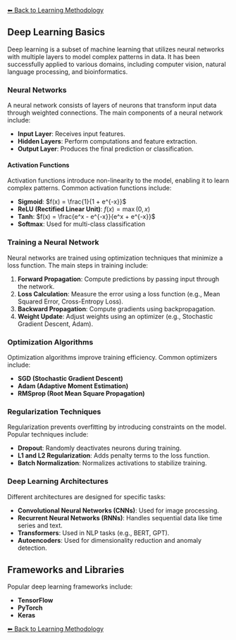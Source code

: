 [⬅ Back to Learning Methodology](../docs/learn.md)

## Deep Learning Basics

Deep learning is a subset of machine learning that utilizes neural networks with multiple layers to model complex patterns in data. It has been successfully applied to various domains, including computer vision, natural language processing, and bioinformatics.

### Neural Networks
A neural network consists of layers of neurons that transform input data through weighted connections. The main components of a neural network include:

- **Input Layer**: Receives input features.
- **Hidden Layers**: Perform computations and feature extraction.
- **Output Layer**: Produces the final prediction or classification.

#### Activation Functions
Activation functions introduce non-linearity to the model, enabling it to learn complex patterns. Common activation functions include:

- **Sigmoid**: $f(x) = \frac{1}{1 + e^{-x}}$
- **ReLU (Rectified Linear Unit)**: $f(x) = \max(0, x)$
- **Tanh**: $f(x) = \frac{e^x - e^{-x}}{e^x + e^{-x}}$
- **Softmax**: Used for multi-class classification

### Training a Neural Network
Neural networks are trained using optimization techniques that minimize a loss function. The main steps in training include:

1. **Forward Propagation**: Compute predictions by passing input through the network.
2. **Loss Calculation**: Measure the error using a loss function (e.g., Mean Squared Error, Cross-Entropy Loss).
3. **Backward Propagation**: Compute gradients using backpropagation.
4. **Weight Update**: Adjust weights using an optimizer (e.g., Stochastic Gradient Descent, Adam).

### Optimization Algorithms
Optimization algorithms improve training efficiency. Common optimizers include:

- **SGD (Stochastic Gradient Descent)**
- **Adam (Adaptive Moment Estimation)**
- **RMSprop (Root Mean Square Propagation)**

### Regularization Techniques
Regularization prevents overfitting by introducing constraints on the model. Popular techniques include:

- **Dropout**: Randomly deactivates neurons during training.
- **L1 and L2 Regularization**: Adds penalty terms to the loss function.
- **Batch Normalization**: Normalizes activations to stabilize training.

### Deep Learning Architectures
Different architectures are designed for specific tasks:

- **Convolutional Neural Networks (CNNs)**: Used for image processing.
- **Recurrent Neural Networks (RNNs)**: Handles sequential data like time series and text.
- **Transformers**: Used in NLP tasks (e.g., BERT, GPT).
- **Autoencoders**: Used for dimensionality reduction and anomaly detection.

## Frameworks and Libraries
Popular deep learning frameworks include:

- **TensorFlow**
- **PyTorch**
- **Keras**

[⬅ Back to Learning Methodology](../docs/learn.md)